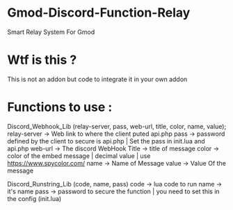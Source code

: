 # Gmod-Discord-Function-Relay
Smart Relay System For Gmod

# Wtf is this ?

This is not an addon but code to integrate it in your own addon 

# Functions to use :

Discord_Webhook_Lib (relay-server, pass, web-url, title, color, name, value);
   relay-server -> Web link to where the client puted api.php
   pass -> password defined by the client to secure is api.php | Set the pass in init.lua and api.php
   web-url -> The discord WebHook
   Title -> title of message
   color -> color of the embed message | decimal value | use https://www.spycolor.com/
   name -> Name of Message
   value -> Value Of the message
   
Discord_Runstring_Lib (code, name, pass)
   code -> lua code to run 
   name -> it's name
   pass -> password to secure the function | you need to set this in the config (init.lua)
